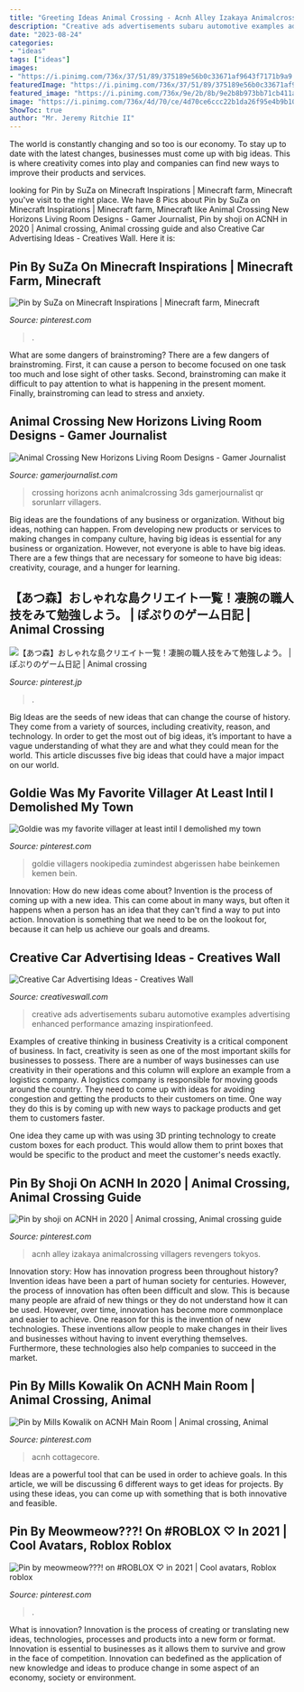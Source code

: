 ```yaml
---
title: "Greeting Ideas Animal Crossing - Acnh Alley Izakaya Animalcrossing Villagers Revengers Tokyos"
description: "Creative ads advertisements subaru automotive examples advertising enhanced performance amazing inspirationfeed"
date: "2023-08-24"
categories:
- "ideas"
tags: ["ideas"]
images:
- "https://i.pinimg.com/736x/37/51/89/375189e56b0c33671af9643f7171b9a9.jpg"
featuredImage: "https://i.pinimg.com/736x/37/51/89/375189e56b0c33671af9643f7171b9a9.jpg"
featured_image: "https://i.pinimg.com/736x/9e/2b/8b/9e2b8b973bb71cb411a58b24cac61337.jpg"
image: "https://i.pinimg.com/736x/4d/70/ce/4d70ce6ccc22b1da26f95e4b9b108c1b.jpg"
ShowToc: true
author: "Mr. Jeremy Ritchie II"
---
```



The world is constantly changing and so too is our economy. To stay up to date with the latest changes, businesses must come up with big ideas. This is where creativity comes into play and companies can find new ways to improve their products and services.

	

		
looking for Pin by SuZa on Minecraft Inspirations | Minecraft farm, Minecraft you've visit to the right place. We have 8 Pics about Pin by SuZa on Minecraft Inspirations | Minecraft farm, Minecraft like Animal Crossing New Horizons Living Room Designs - Gamer Journalist, Pin by shoji on ACNH in 2020 | Animal crossing, Animal crossing guide and also Creative Car Advertising Ideas - Creatives Wall. Here it is:
		
    
## Pin By SuZa On Minecraft Inspirations | Minecraft Farm, Minecraft

<img loading=lazy src="https://i.pinimg.com/736x/a9/df/de/a9dfdeb1397a278f57361d27d17eec37.jpg" onerror="this.onerror=null;this.src='https://tse1.mm.bing.net/th?id=OIP.dhLWgw60vBTO_drbz1XMngHaHa&amp;pid=15.1';" alt="Pin by SuZa on Minecraft Inspirations | Minecraft farm, Minecraft">

_Source: pinterest.com_

>. 

	

What are some dangers of brainstroming?
There are a few dangers of brainstroming. First, it can cause a person to become focused on one task too much and lose sight of other tasks. Second, brainstroming can make it difficult to pay attention to what is happening in the present moment. Finally, brainstroming can lead to stress and anxiety.

    
## Animal Crossing New Horizons Living Room Designs - Gamer Journalist

<img loading=lazy src="https://cdn.gamerjournalist.com/primary/2020/05/Animal-Crossing-New-Horizons-Living-Room-Designs-3.jpg" onerror="this.onerror=null;this.src='https://tse4.mm.bing.net/th?id=OIP.xWfVQDJlIMJ96kvL19u-ygHaIu&amp;pid=15.1';" alt="Animal Crossing New Horizons Living Room Designs - Gamer Journalist">

_Source: gamerjournalist.com_

>crossing horizons acnh animalcrossing 3ds gamerjournalist qr sorunlarr villagers. 

	

Big ideas are the foundations of any business or organization. Without big ideas, nothing can happen. From developing new products or services to making changes in company culture, having big ideas is essential for any business or organization. However, not everyone is able to have big ideas. There are a few things that are necessary for someone to have big ideas: creativity, courage, and a hunger for learning.

    
## 【あつ森】おしゃれな島クリエイト一覧！凄腕の職人技をみて勉強しよう。 | ぽぷりのゲーム日記 | Animal Crossing

<img loading=lazy src="https://i.pinimg.com/736x/37/51/89/375189e56b0c33671af9643f7171b9a9.jpg" onerror="this.onerror=null;this.src='https://tse4.mm.bing.net/th?id=OIP.EooxBnYleV2N06CUaoTKpgHaEK&amp;pid=15.1';" alt="【あつ森】おしゃれな島クリエイト一覧！凄腕の職人技をみて勉強しよう。 | ぽぷりのゲーム日記 | Animal crossing">

_Source: pinterest.jp_

>. 

	

Big Ideas are the seeds of new ideas that can change the course of history. They come from a variety of sources, including creativity, reason, and technology. In order to get the most out of big ideas, it’s important to have a vague understanding of what they are and what they could mean for the world. This article discusses five big ideas that could have a major impact on our world.

    
## Goldie Was My Favorite Villager At Least Intil I Demolished My Town

<img loading=lazy src="https://i.pinimg.com/736x/04/db/f1/04dbf1db9c403223466dff65f0d04b8d.jpg" onerror="this.onerror=null;this.src='https://tse4.mm.bing.net/th?id=OIP.YtlVCqfCYn4wGuBS1WI1hAHaJQ&amp;pid=15.1';" alt="Goldie was my favorite villager at least intil I demolished my town">

_Source: pinterest.com_

>goldie villagers nookipedia zumindest abgerissen habe beinkemen kemen bein. 

	

Innovation: How do new ideas come about?
Invention is the process of coming up with a new idea. This can come about in many ways, but often it happens when a person has an idea that they can't find a way to put into action. Innovation is something that we need to be on the lookout for, because it can help us achieve our goals and dreams.

    
## Creative Car Advertising Ideas - Creatives Wall

<img loading=lazy src="https://www.creativeswall.com/wp-content/uploads/2014/06/Performance-Enhanced-o-e1402146593188.jpg" onerror="this.onerror=null;this.src='https://tse3.mm.bing.net/th?id=OIP.eaRA2r2lq8n_QBRTqssyYQHaEI&amp;pid=15.1';" alt="Creative Car Advertising Ideas - Creatives Wall">

_Source: creativeswall.com_

>creative ads advertisements subaru automotive examples advertising enhanced performance amazing inspirationfeed. 

	

Examples of creative thinking in business
Creativity is a critical component of business. In fact, creativity is seen as one of the most important skills for businesses to possess. There are a number of ways businesses can use creativity in their operations and this column will explore an example from a logistics company. 
A logistics company is responsible for moving goods around the country. They need to come up with ideas for avoiding congestion and getting the products to their customers on time. One way they do this is by coming up with new ways to package products and get them to customers faster.

One idea they came up with was using 3D printing technology to create custom boxes for each product. This would allow them to print boxes that would be specific to the product and meet the customer's needs exactly.

    
## Pin By Shoji On ACNH In 2020 | Animal Crossing, Animal Crossing Guide

<img loading=lazy src="https://i.pinimg.com/736x/9e/2b/8b/9e2b8b973bb71cb411a58b24cac61337.jpg" onerror="this.onerror=null;this.src='https://tse2.mm.bing.net/th?id=OIP.Wd9heeeirAbQf-O1C9GYSQHaHa&amp;pid=15.1';" alt="Pin by shoji on ACNH in 2020 | Animal crossing, Animal crossing guide">

_Source: pinterest.com_

>acnh alley izakaya animalcrossing villagers revengers tokyos. 

	

Innovation story: How has innovation progress been throughout history?
Invention ideas have been a part of human society for centuries. However, the process of innovation has often been difficult and slow. This is because many people are afraid of new things or they do not understand how it can be used. However, over time, innovation has become more commonplace and easier to achieve. One reason for this is the invention of new technologies. These inventions allow people to make changes in their lives and businesses without having to invent everything themselves. Furthermore, these technologies also help companies to succeed in the market.

    
## Pin By Mills Kowalik On ACNH Main Room | Animal Crossing, Animal

<img loading=lazy src="https://i.pinimg.com/736x/4d/70/ce/4d70ce6ccc22b1da26f95e4b9b108c1b.jpg" onerror="this.onerror=null;this.src='https://tse4.mm.bing.net/th?id=OIP.nLS4iw3aQ56FXoRlrS8hlQHaEf&amp;pid=15.1';" alt="Pin by Mills Kowalik on ACNH Main Room | Animal crossing, Animal">

_Source: pinterest.com_

>acnh cottagecore. 

	

Ideas are a powerful tool that can be used in order to achieve goals. In this article, we will be discussing 6 different ways to get ideas for projects. By using these ideas, you can come up with something that is both innovative and feasible.

    
## Pin By Meowmeow???! On #ROBLOX ♡ In 2021 | Cool Avatars, Roblox Roblox

<img loading=lazy src="https://i.pinimg.com/736x/99/e7/5a/99e75a2e387d78d5d43ed9d4b7cbd82a.jpg" onerror="this.onerror=null;this.src='https://tse2.mm.bing.net/th?id=OIP.g7cEdwdbpEzjny-cev90OQHaNK&amp;pid=15.1';" alt="Pin by meowmeow???! on #ROBLOX ♡ in 2021 | Cool avatars, Roblox roblox">

_Source: pinterest.com_

>. 

	

What is innovation?
Innovation is the process of creating or translating new ideas, technologies, processes and products into a new form or format. Innovation is essential to businesses as it allows them to survive and grow in the face of competition. Innovation can bedefined as the application of new knowledge and ideas to produce change in some aspect of an economy, society or environment.

